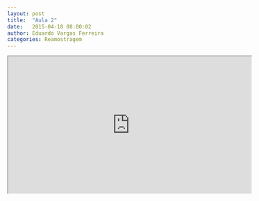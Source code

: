 ```yaml
---
layout: post
title:  "Aula 2"
date:   2015-04-18 08:00:02
author: Eduardo Vargas Ferreira
categories: Reamostragem
---
```

<center>
<iframe width="560" height="315" src="https://www.youtube.com/embed/zAlX1V3lK5s?autoplay=0"> </iframe>
</center>
